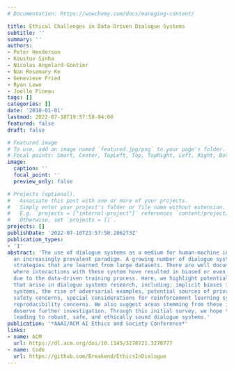 ```yaml
---
# Documentation: https://wowchemy.com/docs/managing-content/

title: Ethical Challenges in Data-Driven Dialogue Systems
subtitle: ''
summary: ''
authors:
- Peter Henderson
- Koustuv Sinha
- Nicolas Angelard-Gontier
- Nan Rosemary Ke
- Genevieve Fried
- Ryan Lowe
- Joelle Pineau
tags: []
categories: []
date: '2018-01-01'
lastmod: 2022-07-18T19:57:58-04:00
featured: false
draft: false

# Featured image
# To use, add an image named `featured.jpg/png` to your page's folder.
# Focal points: Smart, Center, TopLeft, Top, TopRight, Left, Right, BottomLeft, Bottom, BottomRight.
image:
  caption: ''
  focal_point: ''
  preview_only: false

# Projects (optional).
#   Associate this post with one or more of your projects.
#   Simply enter your project's folder or file name without extension.
#   E.g. `projects = ["internal-project"]` references `content/project/deep-learning/index.md`.
#   Otherwise, set `projects = []`.
projects: []
publishDate: '2022-07-18T23:57:58.286273Z'
publication_types:
- '1'
abstract: 'The use of dialogue systems as a medium for human-machine interaction is
  an increasingly prevalent paradigm. A growing number of dialogue systems use conversation
  strategies that are learned from large datasets. There are well documented instances
  where interactions with these system have resulted in biased or even offensive conversations
  due to the data-driven training process. Here, we highlight potential ethical issues
  that arise in dialogue systems research, including: implicit biases in data-driven
  systems, the rise of adversarial examples, potential sources of privacy violations,
  safety concerns, special considerations for reinforcement learning systems, and
  reproducibility concerns. We also suggest areas stemming from these issues that
  deserve further investigation. Through this initial survey, we hope to spur research
  leading to robust, safe, and ethically sound dialogue systems.'
publication: '*AAAI/ACM AI Ethics and Society Conference*'
links:
- name: ACM
  url: https://dl.acm.org/doi/10.1145/3278721.3278777
- name: Code
  url: https://github.com/Breakend/EthicsInDialogue
---
```

